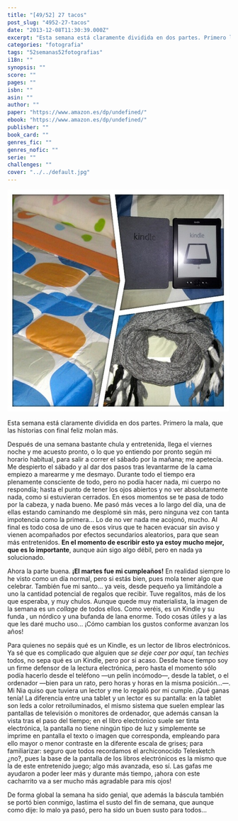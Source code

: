 ```yaml
---
title: "[49/52] 27 tacos"
post_slug: "4952-27-tacos"
date: "2013-12-08T11:30:39.000Z"
excerpt: "Esta semana está claramente dividida en dos partes. Primero la mala, que las historias con final feliz molan más..."
categories: "fotografia"
tags: "52semanas52fotografias"
i18n: ""
synopsis: ""
score: ""
pages: ""
isbn: ""
asin: ""
author: ""
paper: "https://www.amazon.es/dp/undefined/"
ebook: "https://www.amazon.es/dp/undefined/"
publisher: ""
book_card: ""
genres_fic: ""
genres_nofic: ""
serie: ""
challenges: ""
cover: "../../default.jpg"
---
```


[![[49/52] 27 tacos](images/instaweek-49-13.jpg)](http://instagram.com/p/hqxXzpQ-_d/)

Esta semana está claramente dividida en dos partes. Primero la mala, que las historias con final feliz molan más.

Después de una semana bastante chula y entretenida, llega el viernes noche y me acuesto pronto, o lo que yo entiendo por pronto según mi horario habitual, para salir a correr el sábado por la mañana; me apetecía. Me despierto el sábado y al dar dos pasos tras levantarme de la cama empiezo a marearme y me desmayo. Durante todo el tiempo era plenamente consciente de todo, pero no podía hacer nada, mi cuerpo no respondía; hasta el punto de tener los ojos abiertos y no ver absolutamente nada, como si estuvieran cerrados. En esos momentos se te pasa de todo por la cabeza, y nada bueno. Me pasó más veces a lo largo del día, una de ellas estando caminando me desplomé sin más, pero ninguna vez con tanta impotencia como la primera... Lo de no ver nada me acojonó, mucho. Al final es todo cosa de uno de esos virus que te hacen evacuar sin aviso y vienen acompañados por efectos secundarios aleatorios, para que sean más entretenidos. **En el momento de escribir esto ya estoy mucho mejor, que es lo importante**, aunque aún sigo algo débil, pero en nada ya solucionado.

Ahora la parte buena. **¡El martes fue mi cumpleaños!** En realidad siempre lo he visto como un día normal, pero si estás bien, pues mola tener algo que celebrar. También fue mi santo... ya veis, desde pequeño ya limitándole a uno la cantidad potencial de regalos que recibir. Tuve regalitos, más de los que esperaba, y muy chulos. Aunque quede muy materialista, la imagen de la semana es un _collage_ de todos ellos. Como veréis, es un Kindle y su funda , un nórdico y una bufanda de lana enorme. Todo cosas útiles y a las que les daré mucho uso... ¡Cómo cambian los gustos conforme avanzan los años!

Para quienes no sepáis qué es un Kindle, es un lector de libros electrónicos. Ya sé que es complicado que alguien que _se deje caer por aquí_, tan _techies_ todos, no sepa qué es un Kindle, pero por si acaso. Desde hace tiempo soy un firme defensor de la lectura electrónica, pero hasta el momento sólo podía hacerlo desde el teléfono —un pelín incómodo—, desde la tablet, o el ordenador —bien para un rato, pero horas y horas en la misma posición...—. Mi Nia quiso que tuviera un lector y me lo regaló por mi cumple. ¡Qué ganas tenía! La diferencia entre una tablet y un lector es su pantalla: en la tablet son leds a color retroiluminados, el mismo sistema que suelen emplear las pantallas de televisión o monitores de ordenador, que además cansan la vista tras el paso del tiempo; en el libro electrónico suele ser tinta electrónica, la pantalla no tiene ningún tipo de luz y simplemente se imprime en pantalla el texto o imagen que corresponda, empleando para ello mayor o menor contraste en la diferente escala de grises; para familiarizar: seguro que todos recordamos el archiconocido Telesketch ¿no?, pues la base de la pantalla de los libros electrónicos es la mismo que la de este entretenido juego; algo más avanzada, eso sí. Las gafas me ayudaron a poder leer más y durante más tiempo, ¡ahora con este cacharrito va a ser mucho más agradable para mis ojos!

De forma global la semana ha sido genial, que además la báscula también se portó bien conmigo, lastima el susto del fin de semana, que aunque como dije: lo malo ya pasó, pero ha sido un buen susto para todos...
